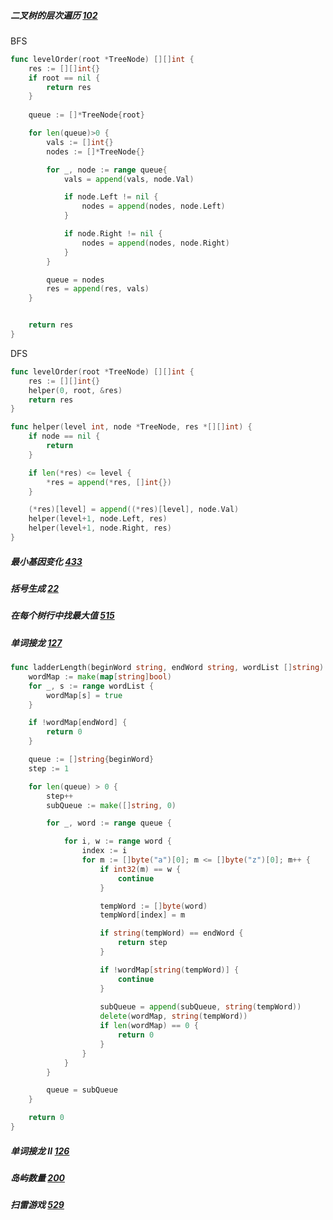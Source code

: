 
##### 二叉树的层次遍历 [102](https://leetcode-cn.com/problems/binary-tree-level-order-traversal/#/description)

BFS
```go
func levelOrder(root *TreeNode) [][]int {
    res := [][]int{}
    if root == nil {
        return res
    }
    
    queue := []*TreeNode{root}

    for len(queue)>0 {
        vals := []int{}
        nodes := []*TreeNode{}

        for _, node := range queue{
            vals = append(vals, node.Val)

            if node.Left != nil {
                nodes = append(nodes, node.Left)
            }

            if node.Right != nil {
                nodes = append(nodes, node.Right)
            }
        }

        queue = nodes
        res = append(res, vals)
    }


    return res
}
```

DFS
```go
func levelOrder(root *TreeNode) [][]int {
    res := [][]int{}
    helper(0, root, &res)
    return res
}

func helper(level int, node *TreeNode, res *[][]int) {
    if node == nil {
        return 
    }

    if len(*res) <= level {
        *res = append(*res, []int{})
    }

    (*res)[level] = append((*res)[level], node.Val)
    helper(level+1, node.Left, res)
    helper(level+1, node.Right, res)
}
```
##### 最小基因变化 [433](https://leetcode-cn.com/problems/minimum-genetic-mutation/#/description)

##### 括号生成 [22](https://leetcode-cn.com/problems/generate-parentheses/#/description)

##### 在每个树行中找最大值 [515](https://leetcode-cn.com/problems/find-largest-value-in-each-tree-row/#/description)

##### 单词接龙 [127](https://leetcode-cn.com/problems/word-ladder/description/)
```go
func ladderLength(beginWord string, endWord string, wordList []string) int {
	wordMap := make(map[string]bool)
	for _, s := range wordList {
		wordMap[s] = true
	}

	if !wordMap[endWord] {
		return 0
	}

	queue := []string{beginWord}
	step := 1

	for len(queue) > 0 {
		step++
		subQueue := make([]string, 0)

		for _, word := range queue {

			for i, w := range word {
				index := i
				for m := []byte("a")[0]; m <= []byte("z")[0]; m++ {
					if int32(m) == w {
						continue
					}

					tempWord := []byte(word)
					tempWord[index] = m

					if string(tempWord) == endWord {
						return step
					}

					if !wordMap[string(tempWord)] {
						continue
					}
					
					subQueue = append(subQueue, string(tempWord))
					delete(wordMap, string(tempWord))
					if len(wordMap) == 0 {
						return 0
					}
				}
			}
		}

		queue = subQueue
	}

	return 0
}
```

##### 单词接龙 II [126](https://leetcode-cn.com/problems/word-ladder-ii/description/)

##### 岛屿数量 [200](https://leetcode-cn.com/problems/number-of-islands/)

##### 扫雷游戏 [529](https://leetcode-cn.com/problems/minesweeper/description/)